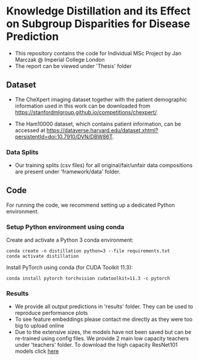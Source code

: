 # Knowledge Distillation and its Effect on Subgroup Disparities for Disease Prediction
- This repository contains the code for Individual MSc Project by Jan Marczak @ Imperial College London
- The report can be viewed under 'Thesis' folder

## Dataset
- The CheXpert imaging dataset together with the patient demographic information used in this work can be downloaded from https://stanfordmlgroup.github.io/competitions/chexpert/.

- The Ham10000 dataset, which contains patient information, can be accessed at https://dataverse.harvard.edu/dataset.xhtml?persistentId=doi:10.7910/DVN/DBW86T.

### Data Splits
- Our training splits (csv files) for all original/fair/unfair data compositions are present under 'framework/data' folder.
  

## Code

For running the code, we recommend setting up a dedicated Python environment.

### Setup Python environment using conda

Create and activate a Python 3 conda environment:

````
conda create -n distillation python=3 --file requirements.txt
conda activate distillation
````

Install PyTorch using conda (for CUDA Toolkit 11.3):

````
conda install pytorch torchvision cudatoolkit=11.3 -c pytorch
````

### Results
- We provide all output predictions in 'results' folder. They can be used to reproduce performance plots
- To see feature embeddings please contact me directly as they were too big to upload online
- Due to the extensive sizes, the models have not been saved but can be re-trained using config files. We provide 2 main low capacity teachers under 'teachers' folder. To download the high capacity ResNet101 models click [here](https://www.google.com](https://drive.google.com/drive/folders/10cqT0hQcW6s-nVRoI6XSZk5Iarx1urYl?usp=sharing)https://drive.google.com/drive/folders/10cqT0hQcW6s-nVRoI6XSZk5Iarx1urYl?usp=sharing)
